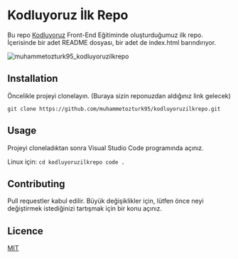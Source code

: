# Kodluyoruz İlk Repo
Bu repo [Kodluyoruz](https://www.kodluyoruz.org/) Front-End Eğitiminde oluşturduğumuz ilk repo. İçerisinde bir adet README dosyası, bir adet de index.html barındırıyor.

![muhammetozturk95_kodluyoruzilkrepo](https://i.imgur.com/FLsaAwZ.png)


## Installation
Öncelikle projeyi clonelayın. (Buraya sizin reponuzdan aldığınız link gelecek)

`git clone https://github.com/muhammetozturk95/kodluyoruzilkrepo.git `

## Usage
Projeyi cloneladıktan sonra Visual Studio Code programında açınız.

Linux için:
`cd kodluyoruzilkrepo
code .`

## Contributing
Pull requestler kabul edilir. Büyük değişiklikler için, lütfen önce neyi değiştirmek istediğinizi tartışmak için bir konu açınız.

## Licence

[MIT](https://opensource.org/licenses/MIT)


